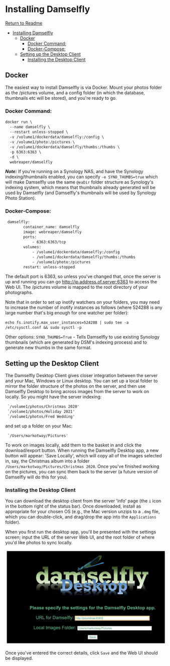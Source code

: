 # Installing Damselfly

[Return to Readme](../README.md)

- [Installing Damselfly](#installing-damselfly)
  - [Docker](#docker)
    - [Docker Command:](#docker-command)
    - [Docker-Compose:](#docker-compose)
  - [Setting up the Desktop Client](#setting-up-the-desktop-client)
    - [Installing the Desktop Client](#installing-the-desktop-client)

## Docker

The easiest way to install Damselfly is via Docker. Mount your photos folder as the /pictures volume, and a config 
folder (in which the database, thumbnails etc will be stored), and you're ready to go.

### Docker Command:
```
docker run \
  --name damselfly \
  --restart unless-stopped \
  -v /volume1/dockerdata/damselfly:/config \
  -v /volume1/photo:/pictures \
  -v /volume1/dockerdata/damselfly/thumbs:/thumbs \
  -p 6363:6363 \
  -d \
  webreaper/damselfly
```

**_Note:_** If you're running on a Synology NAS, and have the Synology indexing/thumbnails enabled, you can specify `-e SYNO_THUMBS=true` which will make Damselfly use the same `@eaDir` folder structure as Synology's indexing system, which means that thumbnails already generated will be used by Damselfly (and Damselfly's thumbnails will be used by Synology Photo Station).

### Docker-Compose: 
```
 damselfly: 
        container_name: damselfly
        image: webreaper/damselfly
        ports:
            - 6363:6363/tcp
        volumes:
            - /volume1/dockerdata/damselfly:/config
            - /volume1/dockerdata/damselfly/thumbs:/thumbs
            - /volume1/photo:/pictures 
        restart: unless-stopped
```

The default port is 6363, so unless you've changed that, once the server is up and running you can go http://ip.address.of.server:6363 to access the Web UI. The /pictures volume is mapped to the root directory of your photographs. 

Note that in order to set up inotify watchers on your folders, you may need to increase the number of inotify instances as follows (where 524288 is any large number that's big enough for one watcher per folder):

```
echo fs.inotify.max_user_instances=524288 | sudo tee -a /etc/sysctl.conf && sudo sysctl -p
```

Other options:
`SYNO_THUMBS=True` - Tells Damselfly to use existing Synology thumbnails (which are generated by DSM's indexing process) and to generate new thumbs in the same format.

## Setting up the Desktop Client

The Damselfly Desktop Client gives closer integration between the server and your Mac, Windows or Linux desktop. You can set up a local folder to mirror the 
folder structure of the photos on the server, and then use Damselfly Desktop to bring across images from the server to work on locally. So you might have
the server indexing:

     `/volume1/photos/Christmas 2020'
     `/volume1/photos/Holiday 2021'
     `/volume1/photos/Fred Wedding'

and set up a folder on your Mac:

     `/Users/markotway/Pictures'

To work on images locally, add them to the basket in and click the download/export button. When running the Damselfly Desktop app, a new button will appear:
'Save Locally', which will copy all of the images selected in, say, the Christmas album into a folder `/Users/markotway/Pictures/Christmas 2020`. Once you've 
finished working on the pictures, you can sync them back to the server (a future version of Damselfly will do this for you).

### Installing the Desktop Client

You can download the desktop client from the server 'info' page (the `i` icon in the bottom right of the status bar). Once downloaded, install as appropriate
for your chosen OS (e.g., the Mac version unzips to a `.dmg` file, which you can double-click, and drag/drop the app into the `Applications` folder).

When you first run the desktop app, you'll be presented with the settings screen; input the URL of the server Web UI, and the root folder of where you'd like
photos to sync locally.

<img style="margin: 5px;" src="./DesktopSetup.jpg" alt="Configuring Damselfly Desktop" width="600"/>

Once you've entered the correct details, click `Save` and the Web UI should be displayed. 
